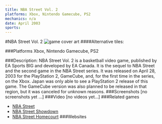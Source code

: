 ```yaml
---
title: NBA Street Vol. 2
platforms: Xbox, Nintendo Gamecube, PS2
mechanics: n/a
date: April 2003
sports: 
---
```

#NBA Street Vol. 2
![game cover art](//images.igdb.com/igdb/image/upload/t_cover_big/ulwgzuoxpmbjsjsrveck.jpg "Logo Title Text 1")
####Alternative tiles:

###Platforms
Xbox, Nintendo Gamecube, PS2

###Description:
NBA Street Vol. 2 is a basketball video game, published by EA Sports BIG and developed by EA Canada. It is the sequel to NBA Street and the second game in the NBA Street series. It was released on April 28, 2003 for the PlayStation 2, GameCube, and, for the first time in the series, on the Xbox. Japan was only able to see a PlayStation 2 release of this game. The GameCube version was also planned to be released in that region, but it was canceled for unknown reasons.
###Screenshots
[no screenshots yet ...]
###Video
[no videos yet...]
###Related games
* [NBA Street](/games/nba-street-4035/)
* [NBA Street Showdown](/games/nba-street-showdown-38479/)
* [NBA Street Homecourt](/games/nba-street-homecourt-7108/)
###Websites

